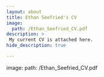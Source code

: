 ```yaml
---
layout: about
title: Ethan Seefried's CV
image: 
  path: /Ethan_Seefried_CV.pdf
description: >
 My current CV is attached here.
hide_description: true

---
```

image: 
  path: /Ethan_Seefried_CV.pdf
